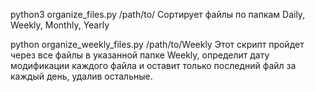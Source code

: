 python3 organize_files.py /path/to/
Сортирует файлы по папкам Daily, Weekly, Monthly, Yearly

python organize_weekly_files.py /path/to/Weekly
Этот скрипт пройдет через все файлы в указанной папке Weekly, определит дату модификации каждого файла и оставит только последний файл за каждый день, удалив остальные.
